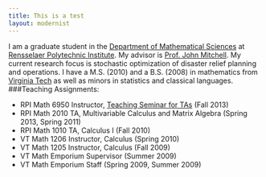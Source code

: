 ```yaml
---
title: This is a test
layout: modernist
---
```


<!--<table align="center" border="3" width="95%">
	<tbody><tr>
		<td width = "50%"><p style="text-align:center" align="center"><h2>Amy Givler</h2><br>
			Department of Mathematical Sciences <br>
			432 Amos Eaton Hall <br>
			110 8th Street <br>
			Troy, NY 12180	<br>
			E-mail: <a href="mailto:givlea@rpi.edu">givlea@rpi.edu</a>	
		</td>
    <td width="50%"><div align="center"><img src="Serkan%20Gugercin%27s%20Homepage_files/IMG_930.JPG" width="534" height="415"></div></td>
	</tr></tbody>
</table>
-->

I am a graduate student in the [Department of Mathematical Sciences](http://www.rpi.edu/dept/math/index.html) at [Rensselaer Polytechnic Institute](http://rpi.edu/). My advisor is [Prof. John Mitchell](http://homepages.rpi.edu/~mitchj/). My current research focus is stochastic optimization of disaster relief planning and operations. I have a M.S. (2010) and a B.S. (2008) in mathematics from [Virginia Tech](http://www.math.vt.edu/) as well as minors in statistics and classical languages.  
###Teaching Assignments:  
* RPI Math 6950 Instructor, [Teaching Seminar for TAs](agivler.github.io) (Fall 2013)
* RPI Math 2010 TA, Multivariable Calculus and Matrix Algebra (Spring 2013, Spring 2011)
* RPI Math 1010 TA, Calculus I (Fall 2010)
* VT Math 1206 Instructor, Calculus (Spring 2010)
* VT Math 1205 Instructor, Calculus (Fall 2009)
* VT Math Emporium Supervisor (Summer 2009)
* VT Math Emporium Staff (Spring 2009, Summer 2009)


